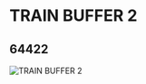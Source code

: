 # TRAIN BUFFER 2
## 64422
![TRAIN BUFFER 2](https://lc-www-live-s.legocdn.com/media/bricks/5/2/4537300.jpg)
